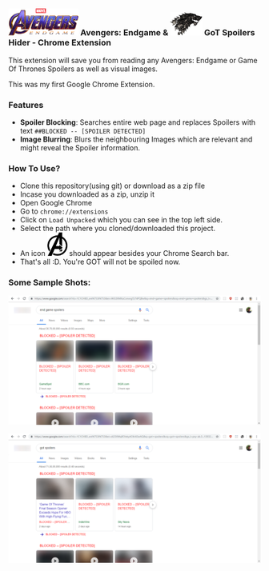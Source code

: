 ### <img src="endgame.png" width="140"/> Avengers: Endgame & <img src="logo-tar.png" width="64"/> GoT Spoilers Hider - Chrome Extension 
This extension will save you from reading any Avengers: Endgame or Game Of Thrones Spoilers as well as visual images.

This was my first Google Chrome Extension.

### Features
- **Spoiler Blocking**: Searches entire web page and replaces Spoilers with text `##BLOCKED -- [SPOILER DETECTED]`
- **Image Blurring**: Blurs the neighbouring Images which are relevant and might reveal the Spoiler information.

### How To Use?
- Clone this repository(using git) or download as a zip file
- Incase you downloaded as a zip, unzip it
- Open Google Chrome
- Go to `chrome://extensions`
- Click on `Load Unpacked` which you can see in the top left side.
- Select the path where you cloned/downloaded this project.
- An icon <img src="avenger.png"  width="40"/> should appear besides your Chrome Search bar.
- That's all :D. You're GOT will not be spoiled now.

### Some Sample Shots:
![alt-text-1](https://github.com/gkalyan04/EndGame_GoT_Spoilers_ChromeExtension/blob/master/sample-1.png)  

![alt-text-2](https://github.com/gkalyan04/EndGame_GoT_Spoilers_ChromeExtension/blob/master/sample-2.png)
